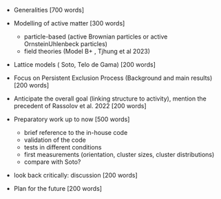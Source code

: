 - Generalities [700 words]

- Modelling of active matter [300 words]

  - particle-based (active Brownian particles or active OrnsteinUhlenbeck particles)
  - field theories (Model B+ , Tjhung et al 2023)

- Lattice models ( Soto, Telo de Gama) [200 words]

- Focus on Persistent Exclusion Process (Background and main results) [200 words]

- Anticipate the overall goal (linking structure to activity), mention the precedent of Rassolov et al. 2022  [200 words]

- Preparatory work up to now [500 words]

  - brief reference to the in-house code
  - validation of the code
  - tests in different conditions
  - first measurements (orientation, cluster sizes, cluster distributions)
  - compare with Soto?

- look back critically: discussion [200 words]

- Plan for the future [200 words]

  